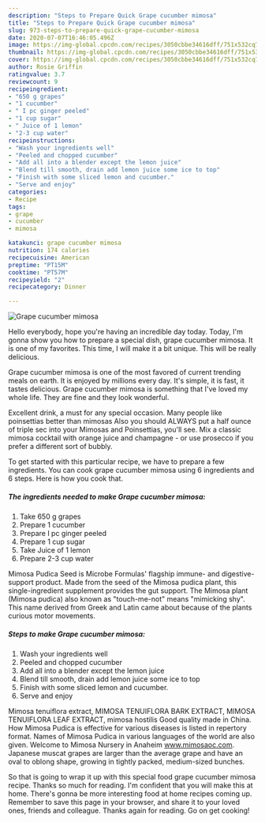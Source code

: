 ```yaml
---
description: "Steps to Prepare Quick Grape cucumber mimosa"
title: "Steps to Prepare Quick Grape cucumber mimosa"
slug: 973-steps-to-prepare-quick-grape-cucumber-mimosa
date: 2020-07-07T16:46:05.496Z
image: https://img-global.cpcdn.com/recipes/3050cbbe34616dff/751x532cq70/grape-cucumber-mimosa-recipe-main-photo.jpg
thumbnail: https://img-global.cpcdn.com/recipes/3050cbbe34616dff/751x532cq70/grape-cucumber-mimosa-recipe-main-photo.jpg
cover: https://img-global.cpcdn.com/recipes/3050cbbe34616dff/751x532cq70/grape-cucumber-mimosa-recipe-main-photo.jpg
author: Rosie Griffin
ratingvalue: 3.7
reviewcount: 9
recipeingredient:
- "650 g grapes"
- "1 cucumber"
- " I pc ginger peeled"
- "1 cup sugar"
- " Juice of 1 lemon"
- "2-3 cup water"
recipeinstructions:
- "Wash your ingredients well"
- "Peeled and chopped cucumber"
- "Add all into a blender except the lemon juice"
- "Blend till smooth, drain add lemon juice some ice to top"
- "Finish with some sliced lemon and cucumber."
- "Serve and enjoy"
categories:
- Recipe
tags:
- grape
- cucumber
- mimosa

katakunci: grape cucumber mimosa 
nutrition: 174 calories
recipecuisine: American
preptime: "PT15M"
cooktime: "PT57M"
recipeyield: "2"
recipecategory: Dinner

---
```



![Grape cucumber mimosa](https://img-global.cpcdn.com/recipes/3050cbbe34616dff/751x532cq70/grape-cucumber-mimosa-recipe-main-photo.jpg)

Hello everybody, hope you're having an incredible day today. Today, I'm gonna show you how to prepare a special dish, grape cucumber mimosa. It is one of my favorites. This time, I will make it a bit unique. This will be really delicious.

Grape cucumber mimosa is one of the most favored of current trending meals on earth. It is enjoyed by millions every day. It's simple, it is fast, it tastes delicious. Grape cucumber mimosa is something that I've loved my whole life. They are fine and they look wonderful.

Excellent drink, a must for any special occasion. Many people like poinsettias better than mimosas Also you should ALWAYS put a half ounce of triple sec into your Mimosas and Poinsettias, you&#39;ll see. Mix a classic mimosa cocktail with orange juice and champagne - or use prosecco if you prefer a different sort of bubbly.


To get started with this particular recipe, we have to prepare a few ingredients. You can cook grape cucumber mimosa using 6 ingredients and 6 steps. Here is how you cook that.

<!--inarticleads1-->

##### The ingredients needed to make Grape cucumber mimosa:

1. Take 650 g grapes
1. Prepare 1 cucumber
1. Prepare  I pc ginger peeled
1. Prepare 1 cup sugar
1. Take  Juice of 1 lemon
1. Prepare 2-3 cup water


Mimosa Pudica Seed is Microbe Formulas&#39; flagship immune- and digestive-support product. Made from the seed of the Mimosa pudica plant, this single-ingredient supplement provides the gut support. The Mimosa plant (Mimosa pudica) also known as &#34;touch-me-not&#34; means &#34;mimicking shy&#34;. This name derived from Greek and Latin came about because of the plants curious motor movements. 

<!--inarticleads2-->

##### Steps to make Grape cucumber mimosa:

1. Wash your ingredients well
1. Peeled and chopped cucumber
1. Add all into a blender except the lemon juice
1. Blend till smooth, drain add lemon juice some ice to top
1. Finish with some sliced lemon and cucumber.
1. Serve and enjoy


Mimosa tenuiflora extract, MIMOSA TENUIFLORA BARK EXTRACT, MIMOSA TENUIFLORA LEAF EXTRACT, mimosa hostilis Good quality made in China. How Mimosa Pudica is effective for various diseases is listed in repertory format. Names of Mimosa Pudica in various languages of the world are also given. Welcome to Mimosa Nursery in Anaheim www.mimosaoc.com. Japanese muscat grapes are larger than the average grape and have an oval to oblong shape, growing in tightly packed, medium-sized bunches. 

So that is going to wrap it up with this special food grape cucumber mimosa recipe. Thanks so much for reading. I'm confident that you will make this at home. There's gonna be more interesting food at home recipes coming up. Remember to save this page in your browser, and share it to your loved ones, friends and colleague. Thanks again for reading. Go on get cooking!
